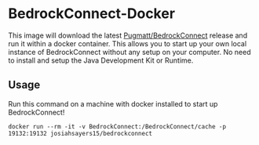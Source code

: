 # BedrockConnect-Docker

This image will download the latest [Pugmatt/BedrockConnect](https://github.com/Pugmatt/BedrockConnect) release and run it within a docker container. This allows you to start up your own local instance of BedrockConnect without any setup on your computer. No need to install and setup the Java Development Kit or Runtime.

## Usage

Run this command on a machine with docker installed to start up BedrockConnect!

```shell
docker run --rm -it -v BedrockConnect:/BedrockConnect/cache -p 19132:19132 josiahsayers15/bedrockconnect
```

